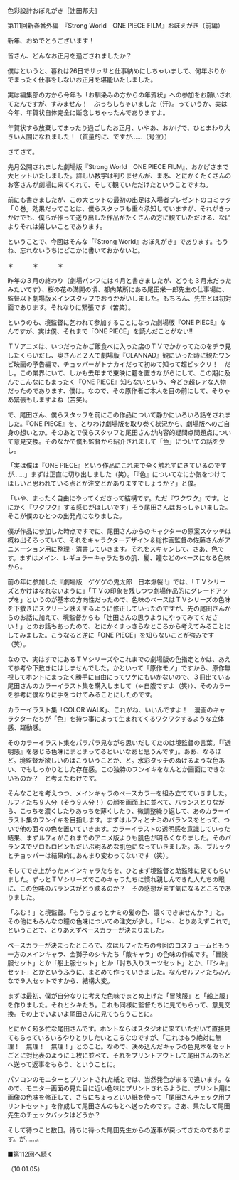 <!-- source: http://web.archive.org/web/20250215190716/http://www.style.fm/as/05_column/tsujita/tsujita111.shtml -->

色彩設計おぼえがき［辻田邦夫］

第111回新春番外編　『Strong World　ONE PIECE FILM』おぼえがき（前編）

新年、おめでとうございます！

皆さん、どんなお正月を過ごされましたか？

僕はというと、暮れは26日でサッサと仕事納めにしちゃいまして、何年ぶりかでまったく仕事をしないお正月を堪能いたしました。

実は編集部の方から今年も「お馴染みの方からの年賀状」への参加をお願いされてたんですが、すみません！　ぶっちしちゃいました（汗）。っていうか、実は今年、年賀状自体完全に断念しちゃったんでありますよ。

年賀状すら放棄してまったり過ごしたお正月、いやあ、おかげで、ひとまわり大きい人間になれました！（質量的に、ですが……（号泣））

さてさて。

先月公開されました劇場版『Strong World　ONE PIECE FILM』、おかげさまで大ヒットいたしました。詳しい数字は判りませんが、まあ、とにかくたくさんのお客さんが劇場に来てくれて、そして観ていただけたということですね。

前にも書きましたが、この大ヒットの最初の出足は入場者プレゼントのコミック「０巻」効果だってことは、僕らスタッフも重々承知していますが、それがきっかけでも、僕らが作って送り出した作品がたくさんの方に観ていただける、なによりそれは嬉しいことであります。

ということで、今回はそんな「『Strong World』おぼえがき」であります。もうね、忘れないうちにどこかに書いておかないと。

＊　　　＊　　　＊

昨年の３月の終わり（劇場パンフには４月と書きましたが、どうも３月末だったみたいです）、桜の花の満開の頃、都内某所にある尾田栄一郎先生の仕事場に、監督以下劇場版メインスタッフでおうかがいしました。もちろん、先生とは初対面であります。それなりに緊張です（苦笑）。

というのも、境監督に乞われて参加することになった劇場版『ONE PIECE』なんですが、実は僕、それまで「ONE PIECE」を読んだことがない!!

ＴＶアニメは、いつだったかご飯食べに入った店のＴＶでかかってたのをチラ見したくらいだし、奥さんと２人で劇場版『CLANNAD』観にいった時に観たワンピ映画の予告編で、チョッパーがトナカイだって初めて知って超ビックリ！　だし。この業界にいて、しかも去年まで東映に籍を置きながらにして、この期に及んでこんなにもまったく『ONE PIECE』知らないという、今どき超レアな人物だったのであります、僕は。なので、その原作者ご本人を目の前にして、そりゃあ緊張もしますよね（苦笑）。

で、尾田さん、僕らスタッフを前にこの作品について静かにいろいろ話をされました。『ONE PIECE』を、とりわけ劇場版を取り巻く状況から、劇場版へのご自身の想いとか。そのあとで僕らスタッフと尾田さんが内容的疑問点問題点について意見交換。そのなかで僕も監督から紹介されまして「色」についての話を少し。

「実は僕は『ONE PIECE』という作品にこれまで全く触れずにきているのですが……」まずは正直に切り出しました（笑）。「『色』についてなにか気をつけてほしいと思われている点とか注文とかありますでしょうか？」と僕。

「いや、まったく自由にやってくださって結構です。ただ『ワクワク』です。とにかく『ワクワク』する感じがほしいです」そう尾田さんはおっしゃいました。そこが僕のひとつの出発点になりました。

僕が作品に参加した時点ですでに、尾田さんからのキャクターの原案スケッチは概ね出そろっていて、それをキャラクターデザイン＆総作画監督の佐藤さんがアニメーション用に整理・清書していきます。それをスキャンして、さあ、色です。まずはメイン、レギュラーキャラたちの肌、髪、瞳などのベースになる色味から。

前の年に参加した『劇場版　ゲゲゲの鬼太郎　日本爆裂!!』では、「ＴＶシリーズとかけはなれないように」「ＴＶの印象を残しつつ劇場作品的にグレードアップを」というのが基本の方向性だったので、色味のベースはＴＶシリーズの色味を下敷きにスクリーン映えするように修正していったのですが、先の尾田さんからのお話に加えて、境監督からも「辻田さんの思うようにやってみてください！」とのお話もあったので、とにかくまっさらなところから考えてみることにしてみました。こうなると逆に「ONE PIECE」を知らないことが強みです（笑）。

なので、実はすでにあるＴＶシリーズやこれまでの劇場版の色指定とかは、あえて参考や下敷きにはしませんでした。かといって「原作モノ」ですから、原作無視してホントにまったく勝手に自由にってワケにもいかないので、３冊出ている尾田さんのカラーイラスト集を購入しまして（←自腹ですよ（笑））、そのカラーを参考に僕なりに手をつけてみることにしたのです。

カラーイラスト集「COLOR WALK」、これがね、いいんですよ！　漫画のキャラクターたちが「色」を持つ事によって生まれてくるワクワクするような立体感、躍動感。

そのカラーイラスト集をパラパラ見ながら思いだしてたのは境監督の言葉。「『透明感』を感じる色味にまとまってるといいなあと思うんです」。ああ、なるほど。境監督が欲しいのはこういうことか、と。水彩タッチのぬけるような色あい、でもしっかりとした存在感。この独特のフンイキをなんとか画面にできないものか？　と考えたわけです。

そんなことを考えつつ、メインキャラのベースカラーを組み立てていきました。ルフィたち９人分（そう９人分！）の顔を画面上に並べて、バランスとりながら、こっちを濃くしたりあっちを薄くしたり、微調整繰り返して、あのカラーイラスト集のフンイキを目指します。まずはルフィとナミのバランスをとって、ついで他の面々の色を置いていきます。カラーイラストの透明感を意識していった結果、まずルフィがこれまでのアニメ版よりも肌色が明るくなりました。そのバランスでゾロもロビンもだいぶ明るめな肌色になっていきました。あ、ブルックとチョッパーは結果的にあんまり変わってないです（笑）。

そしてでき上がったメインキャラたちを、ひとまず境監督と助監陣に見てもらいました。ずっとＴＶシリーズでこのキャラたちに慣れ親しんできた人たちの眼に、この色味のバランスがどう映るのか？　その感想がまず気になるところでありました。

「ふむ！」と境監督。「もうちょっとナミの髪の色、濃くできませんか？」と。その他にもみんなの瞳の色味についての注文が少し。「じゃ、とりあえずこれで」ということで、とりあえずベースカラーが決まりました。

ベースカラーが決まったところで、次はルフィたちの今回のコスチュームともう一方のメインキャラ、金獅子のシキたち「敵キャラ」の色味の作成です。「冒険服セット」とか「船上服セット」とか「討ち入りスーツセット」とか、「『シキ』セット」とかというふうに、まとめて作っていきました。なんせルフィたちみんなで９人セットですから、結構大変。

まずは最初、僕が自分なりに考えた色味でまとめ上げた「冒険服」と「船上服」を作りました。それとシキたち。これも同様に監督たちに見てもらって、意見交換。その上でいよいよ尾田さんに見てもらうことに。

とにかく超多忙な尾田さんです。ホントならばスタジオに来ていただいて直接見てもらっていろいろやりとりしたいところなのですが、「これはもう絶対に無理！　無理！　無理！」とのこと。なので、決め込んだキャラの色見本をセットごとに対比表のように１枚に並べて、それをプリントアウトして尾田さんのもとへ送って返事をもらう、ということに。

パソコンのモニターとプリントされた紙とでは、当然発色がまるで違います。なので、モニター画面の見た目に近い色味にプリントされるように、プリント用に画像の色味を修正して、さらにちょっといい紙を使って「尾田さんチェック用プリントセット」を作成して尾田さんのもとへ送ったのです。さあ、果たして尾田先生のチェックバックはどうか？

そして待つこと数日。待ちに待った尾田先生からの返事が戻ってきたのであります。が……。

■第112回へ続く

（10.01.05）
